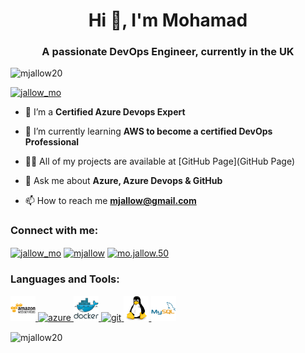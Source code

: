 <h1 align="center">Hi 👋, I'm Mohamad</h1>
<h3 align="center">A passionate DevOps Engineer, currently in the UK</h3>

<p align="left"> <img src="https://komarev.com/ghpvc/?username=mjallow20&label=Profile%20views&color=0e75b6&style=flat" alt="mjallow20" /> </p>

<p align="left"> <a href="https://twitter.com/jallow_mo" target="blank"><img src="https://img.shields.io/twitter/follow/jallow_mo?logo=twitter&style=for-the-badge" alt="jallow_mo" /></a> </p>

- 🌱 I’m a **Certified Azure Devops Expert**

- 🌱 I’m currently learning **AWS to become a certified DevOps Professional**

- 👨‍💻 All of my projects are available at [GitHub Page](GitHub Page)

- 💬 Ask me about **Azure, Azure Devops & GitHub**

- 📫 How to reach me **mjallow@gmail.com**

<h3 align="left">Connect with me:</h3>
<p align="left">
<a href="https://twitter.com/jallow_mo" target="blank"><img align="center" src="https://raw.githubusercontent.com/rahuldkjain/github-profile-readme-generator/master/src/images/icons/Social/twitter.svg" alt="jallow_mo" height="30" width="40" /></a>
<a href="https://linkedin.com/in/mohamadjallow" target="blank"><img align="center" src="https://raw.githubusercontent.com/rahuldkjain/github-profile-readme-generator/master/src/images/icons/Social/linked-in-alt.svg" alt="mjallow" height="30" width="40" /></a>
<a href="https://fb.com/mo.jallow.50" target="blank"><img align="center" src="https://raw.githubusercontent.com/rahuldkjain/github-profile-readme-generator/master/src/images/icons/Social/facebook.svg" alt="mo.jallow.50" height="30" width="40" /></a>
</p>

<h3 align="left">Languages and Tools:</h3>
<p align="left"> <a href="https://aws.amazon.com" target="_blank" rel="noreferrer"> <img src="https://raw.githubusercontent.com/devicons/devicon/master/icons/amazonwebservices/amazonwebservices-original-wordmark.svg" alt="aws" width="40" height="40"/> </a> <a href="https://azure.microsoft.com/en-in/" target="_blank" rel="noreferrer"> <img src="https://www.vectorlogo.zone/logos/microsoft_azure/microsoft_azure-icon.svg" alt="azure" width="40" height="40"/> </a> <a href="https://www.docker.com/" target="_blank" rel="noreferrer"> <img src="https://raw.githubusercontent.com/devicons/devicon/master/icons/docker/docker-original-wordmark.svg" alt="docker" width="40" height="40"/> </a> <a href="https://git-scm.com/" target="_blank" rel="noreferrer"> <img src="https://www.vectorlogo.zone/logos/git-scm/git-scm-icon.svg" alt="git" width="40" height="40"/> </a> <a href="https://www.linux.org/" target="_blank" rel="noreferrer"> <img src="https://raw.githubusercontent.com/devicons/devicon/master/icons/linux/linux-original.svg" alt="linux" width="40" height="40"/> </a> <a href="https://www.mysql.com/" target="_blank" rel="noreferrer"> <img src="https://raw.githubusercontent.com/devicons/devicon/master/icons/mysql/mysql-original-wordmark.svg" alt="mysql" width="40" height="40"/> </a> </p>

<p><img align="center" src="https://github-readme-stats.vercel.app/api/top-langs?username=mjallow20&show_icons=true&locale=en&layout=compact" alt="mjallow20" /></p>
